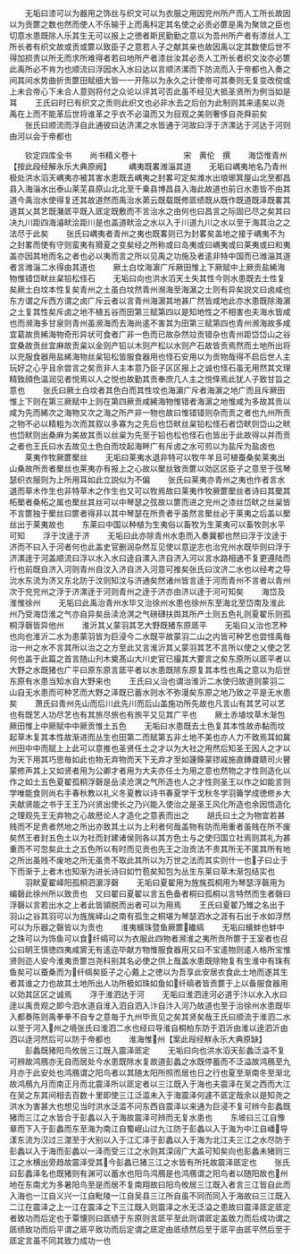 <!-- { "loadSidebar": true } -->
　　无垢曰漆可以为器用之饰丝与织文可以为衣服之用因兖州所产而人工所长故因以为贡篚之数也然而使人不乐输于上而禹科定其名使之必贡必篚是禹为聚敛之臣也切意水患既除人乐其生无可以报上之徳者斯民勤勤之意以为吾州所产者有漆丝人工所长者有织文故或贡或篚以致臣子之意若人子之献其亲也故因禹以定其数使后世不得加损责以所无而求所难得者若曰地所产者漆丝汝其必贡人工所长者织文汝亦必篚此禹所必不肯为也顺流曰浮因水入水曰达以言顺济漯而下防流而入于帝都也入奏之间其间水势曲折贡篚田赋细大皆一一开陈以为永久之计使帝可其奏则无复变改傥或上未合帝心下未合人意则将付之众论以评其可否此虽不经见大抵圣贤所为例当如是耳
　　王氏曰时已有织文之贡则此织文也必非水去之后创为此制则其来逺矣以尧禹在上而不能革后世将谁革之乎衣不必温而又为目观之美则奢侈自尧舜前矣
　　张氏曰顺流而浮自此通彼曰达济漯之水皆通于河故曰浮于济漯达于河达于河则由河以会于帝都也







　　钦定四库全书
　　尚书精义卷十　　　　　　宋　黄伦　撰
　　海岱惟青州【按此段经解永乐大典原阙】
　　嵎夷既畧潍淄其道
　　无垢曰嵎夷地名乃青州极处洪水滔天嵎夷亦被其害水患既去嵎夷之封畧可定矣潍水出琅琊箕屋山北至都昌县入海淄水出泰山莱芜县原山北北至千乗县博昌县入海此故道也前日水患皆不由其道今禹治水使得复还其故道然而禹治水苐云既载既修厎绩既从既作既道既泽既畧其道其乂其艺既潴厎平既入厎定既敷而不言治水之由何也曰昌言之际固已尽之矣其曰决九川距四海濬畎浍距川是也盖道畎浍之水以入于川道九川之水以至于海其治之之法尽于此矣
　　张氏曰嵎夷者青州之夷也既畧则已为封畧矣盖地之接于嵎夷不为之封畧而使有守则蛮夷有猾夏之变矣经之所称或曰岛夷或曰嵎夷或曰莱夷或曰和夷盖亦因其地而名之者也必以夷而言之所以见禹之功施及者逺非特中国而已潍淄其道者言潍淄二水得由其道也
　　厥土白坟海濵广斥厥田惟上下厥赋中上厥贡盐絺海物惟错岱畎丝枲铅松怪石
　　无垢曰向也洪水滔天土失其性今则水患既去土性复矣厥土白坟本性复矣青州之土虽白坟然青州濒海至海濵之土则有异矣説文曰卤咸也东方谓之斥西方谓之卤广斥云者以言青州海濵其地甚广然皆咸地此亦水患既除海濵之土复其性矣斥卤之地不植五谷而田第三赋第四以是知地性之不相害也夫海水皆咸也而濒海多甘泉则青州虽濒海而去海尚逺不害其为田第三赋第四也青州濒海故多咸宜葛故贡絺海物奇形异状可食者广非一色而已故杂然竝贡错杂也青州距岱岱山之谷宜桑故贡丝宜麻故贡枲以金则产铅以木则产松以水则产石故皆贡焉然而土地所出将以充服食器用盐絺海物丝枲铅松皆服食器用也怪石安用以为贡物哉得不启后世人主玩好之心乎且余尝言之矣贡非人主本意乃臣子区区报上之诚也怪石虽无用然其文理精致顔色温润见者悦焉以人之悦也故勤其贡奉庶几人主之悦怿焉此犹人子致甘旨之意也
　　张氏曰厥土白坟者其色白而其性坟也海濵广斥者海濵之地广而且斥厥田惟上下则在第三厥赋中上则在第四厥贡咸絺海物惟错者海濵之地惟咸为多故其贡以咸为先而絺次之海物又次之海之所产非一物也故曰惟错错则杂而贡之者也九州所贡之物不必以精粗为次而其叙以多寡为之先后也岱畎丝枲铅松怪石者岱畎则岱山之畎也岱畎则出桑麻为美故其贡以丝枲为先至于铅也松也怪石也皆出于此故得以并而贡之者也王氏曰水去故见土色白而坟起海畔广有斥卤之水可煎以为盐斥为盐卤也
　　莱夷作牧厥篚檿丝
　　无垢曰莱夷水退非特可以牧牛羊且可植蚕桑矣莱夷出山桑故所贡者檿丝也莱夷亦有报上之心故以檿丝致贡篚以効区区臣子之意至于弦琴瑟织衣服则为上所用耳如此立説似为不偏
　　张氏曰莱夷亦青州之夷也作者言水退而草木作生也非特草木之作生也又可以牧焉故曰莱夷作牧厥篚檿丝者诗曰其檿其柘檿者桑柘之属也檿丝其丝可以中琴瑟之弦故以篚而进之兖州之漆丝岱畎之丝枲皆不言篚独于檿丝曰篚者得非以其中琴瑟在所贵者乎虽然言檿丝必于莱夷之后盖以檿丝出于莱夷故也
　　东莱曰中国以种植为生夷俗以畜牧为生莱夷可以畜牧则水平可知
　　浮于汶逹于济
　　无垢曰此亦除青州水患而入奏冀都也然曰浮于汶逹于济而不曰入于河者何也此盖史官删润杂然互见使以意逆志也治兖州水既毕则曰浮于济漯逹于河盖顺流曰浮以水入水曰逹自漯入济自济入河以言水路相通不复更遵陆而行也前既自济入河则青州自汶入济自济入河意可推矣张氏曰汶济二水也以经考之导沇水东流为济又东北防于汶则知汶与济通矣然诸州皆言逹于河而青州不言者以青州次于兖兖州之浮于济漯逹于河则青州之逹于济亦由济以逹于河可知矣
　　海岱及淮惟徐州
　　无垢曰此禹治青州水毕又治徐州水患也徐州东至海北至岱南及淮此州乃受海岱淮之气亦自异矣岳渎沧溟之气磅礴扶舆其所产土则五色礼则夏翟乐则孤桐浮磬皆异他州
　　淮沂其乂蒙羽其艺大野既猪东原厎平
　　无垢曰乂治也艺种也向也淮沂二水为患蒙羽皆为巨浸今二水既平故蒙羽二山之内皆可种艺也尝怪禹毎治一州之水不言其所以治之之方至此又言淮沂其乂蒙羽其艺不言所以使之乂使之艺何也盖于此篇之首言随山刋木奠髙山大川史官已撮其大要言之矣东原所以厎平者以大野之水既猪也广平曰原东原言厎平者以水患既除东原复其本性也禹之意以为后世东原有水患当知水自大野来也
　　王氏曰乂治也谓治淮沂二水使归故道则蒙羽二山自无水患而可种艺而大野之泽既已蓄水则水不弥漫矣东原之地乃致之平是无水患矣
　　萧氏曰青州先山而后川此先川而后山盖施功所先故也凡言山有其艺可以艺也有既艺人功尽艺也有其旅尽旅也有旅平又见其广平也
　　厥土赤埴坟草木渐包厥田惟上中厥赋中中厥贡惟土五色
　　无垢曰水患既去土色复其本性故赤黏而坟起草木复其本性故渐进而丛生也田第二而赋第五非土地不美也亦人力不致焉耳如冀州田中中而赋上上此可以意推也圣贤任土之才以为大社之用然后知圣王因人之才以为天下用其巧思毎如此也物无弃物而天下无弃才至如籧篨蒙镠戚施直鏄聋聩司火瞽蒙修声其上又如贤者用为公卿才者用为大夫亦任土为用之意也然物之才性则造化以作之如土五色夏翟孤桐浮磬是岳渎沧溟之气所造也人之才性则圣王以作之如能言则学唯能食则尚右手春秋教以礼义冬夏教以诗书春夏学干戈秋冬学羽籥学成徳修乡大夫献贤能之书于王王乃兴贤出使长之乃兴能入使治之是圣王风化所造也余因悟造化之理观先王无弃物之心故厯论人才造化之意表而出之
　　胡氏曰土之为物宜若甚贱而不足贵者然地之所出亦致其土以为上利者何哉盖物有防而用重者虽贱在所不废矣然王者封五色土以为社而封建诸侯则各以其方色土与之使归国立社焉则其礼为甚重而不可忽矣此土之五色所以有时而见贡也先王之治贡法不责其所无不匿其所有地之所出虽贱不废地之所无虽贵不取此其所以为万世之法而其实则什一也子曰止于下而渐于上者木也知渐为进长诗曰如竹苞矣知包为丛生东莱曰草木渐包结实也
　　羽畎夏翟峄阳孤桐泗濵浮磬
　　无垢曰夏翟用为旌旄孤桐用为琴瑟浮磬用为编磬此徐州所以致贡也　又曰翟曰夏翟以言五色备者桐曰孤桐以言特然而生者磬曰浮磬以言若出水之上者此皆頴脱而出者可以为用焉
　　王氏曰夏翟乃雉之名出于羽山之谷其羽可以为旌旄峄山之南有孤生之桐堪为琴瑟泗水之涯有石出于水如浮然可以为乐器之磬皆以为贡也
　　淮夷蠙珠暨鱼厥篚纎缟
　　无垢曰蠙蚌也蚌中之珠可以为饰鱼可以食纤缟可以为衣服此四物者濒淮之夷所贡所篚于王室者也召公曰眀王慎徳四夷咸賔无有逺迩毕献方物惟服食器用又曰不宝逺物则逺人格所宝惟贤则迩人安今淮夷贡篚岂尧科别其名必使之供上哉盖水患既除物复有生淮中有珠有鱼矣可以蚕桑而为纤缟矣臣子之心戴上之徳以为吾享此安居衣食此土地而遂其生者其谁之力也故其土地所出人功所极如珠如鱼如纤缟者皆贡篚于上以备服食器用以効其区区之诚焉
　　浮于淮泗达于河
　　无垢曰淮泗逹河必道于汴以水入水曰逹以禹贡观之即今泗水道自淮入泗自泗入汴自汴入河乃故道也至于治徐州水患既毕入都奏陈则禹拳拳不自专之意毎于九州毕贡见之矣其贤矣哉王氏曰顺流于淮泗二水以至于河入州之境张氏曰淮泗二水也经曰导淮自桐柏东防于泗沂由淮以逹泗沂由泗以逹河然后可以防于帝都也
　　淮海惟州【案此叚经觧永乐大典原缺】
　　彭蠡既猪阳鸟攸居三江既入震泽厎定
　　无垢曰向也洪水滔天彭蠡泛溢不复可辨故鸿鴈亦无自而居处今水患既除水复故道彭蠡之水既停蓄而不泛溢故鸿鴈至九月亦于此安处也鸿鴈谓之阳鸟者以其随太阳所照而居也日之行也夏至渐南冬至渐北故鸿鴈九月而南正月而北震泽所以厎定者以三江既入于海也夫震泽在吴之西而大江在吴之东其间相去百数十里即使三江泛滥未入于海震泽何遽不厎定哉余以是知尧之洪水为害甚大也想见当时洪水泛滥不问东西自震泽以来通为巨浸不复可辨今彭蠡既猪而三江之水皆合于彭蠡以入于海故震泽可辨而无复水患也
　　东坡曰三江自豫章而下入于彭蠡而东至海为南江自蜀岷山过九江防于彭蠡以入于海为中江自嶓导漾东流为汉过三澨至于大别以入于江汇泽于彭蠡以入于海为北江夫三江之水尽防于彭蠡以入于海而彭蠡以一泽而受三江之水则其深阔广大盖可知矣向也彭蠡未猪则三江之水横出旁趋故震泽受其今彭蠡已猪三江之水皆有所托故震泽厎定也
　　张氏曰彭蠡泽名也既猪则有渊可以蓄水也阳鸟鸿鴈是也鸿鴈谓之阳鸟者以随阳故也州地在东南尤为多暑阳鸟至是而居不复南翔故曰阳鸟攸居三江既入者言三江皆自此而入海也一江自义兴一江自毗陵一江自吴县三江所自虽不同而同入于海故曰三江既入二江在震泽之上一江在震泽之下三江既入则震泽之水无泛溢之患故曰震泽厎定厎定者致功而后定也于覃懐则曰厎绩于东原则言厎平至此则谓厎定盖致力而后成功谓之厎绩致功而后平谓之厎平致功而后定谓之厎定由厎绩然后至于厎平由厎平然后至于厎定言虽不同其致力成功一也
